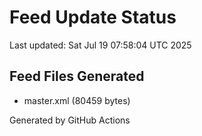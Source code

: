 # Feed Update Status
Last updated: Sat Jul 19 07:58:04 UTC 2025

## Feed Files Generated
- master.xml (80459 bytes)

Generated by GitHub Actions
